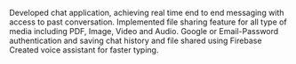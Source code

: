 Developed chat application, achieving real time end to end messaging with access to past conversation. Implemented file sharing feature for all type of media including PDF, Image, Video and Audio. Google or Email-Password authentication and saving chat history and file shared using Firebase Created voice assistant for faster typing.
